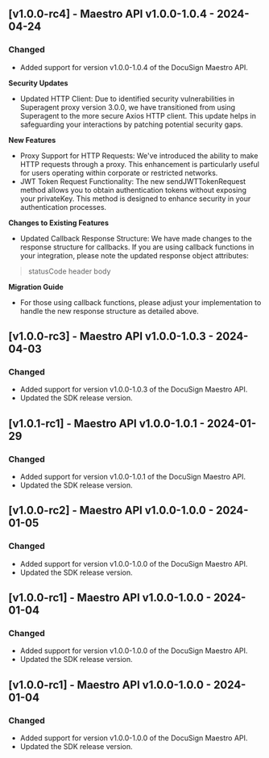 ## [v1.0.0-rc4] - Maestro API v1.0.0-1.0.4 - 2024-04-24
### Changed
- Added support for version v1.0.0-1.0.4 of the DocuSign Maestro API.

**Security Updates**
- Updated HTTP Client: Due to identified security vulnerabilities in Superagent proxy version 3.0.0, we have transitioned from using Superagent to the more secure Axios HTTP client. This update helps in safeguarding your interactions by patching potential security gaps.

**New Features**
- Proxy Support for HTTP Requests: We've introduced the ability to make HTTP requests through a proxy. This enhancement is particularly useful for users operating within corporate or restricted networks.
- JWT Token Request Functionality: The new sendJWTTokenRequest method allows you to obtain authentication tokens without exposing your privateKey. This method is designed to enhance security in your authentication processes.

**Changes to Existing Features**
- Updated Callback Response Structure: We have made changes to the response structure for callbacks. If you are using callback functions in your integration, please note the updated response object attributes:
> statusCode
header
body

**Migration Guide**
- For those using callback functions, please adjust your implementation to handle the new response structure as detailed above.

## [v1.0.0-rc3] - Maestro API v1.0.0-1.0.3 - 2024-04-03
### Changed
- Added support for version v1.0.0-1.0.3 of the DocuSign Maestro API.
- Updated the SDK release version.

## [v1.0.1-rc1] - Maestro API v1.0.0-1.0.1 - 2024-01-29
### Changed
- Added support for version v1.0.0-1.0.1 of the DocuSign Maestro API.
- Updated the SDK release version.

## [v1.0.0-rc2] - Maestro API v1.0.0-1.0.0 - 2024-01-05
### Changed
- Added support for version v1.0.0-1.0.0 of the DocuSign Maestro API.
- Updated the SDK release version.

## [v1.0.0-rc1] - Maestro API v1.0.0-1.0.0 - 2024-01-04
### Changed
- Added support for version v1.0.0-1.0.0 of the DocuSign Maestro API.
- Updated the SDK release version.

## [v1.0.0-rc1] - Maestro API v1.0.0-1.0.0 - 2024-01-04
### Changed
- Added support for version v1.0.0-1.0.0 of the DocuSign Maestro API.
- Updated the SDK release version.

